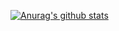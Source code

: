 [![Anurag's github stats](https://github-readme-stats.vercel.app/api?username=taybluetooth)](https://github.com/anuraghazra/github-readme-stats)
